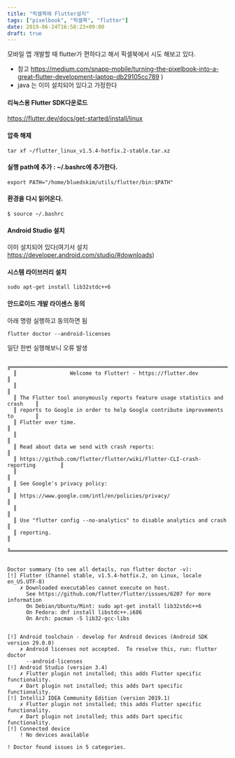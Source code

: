 ```yaml
---
title: "픽셀북에 Flutter설치"
tags: ["pixelbook", "픽셀북", "flutter"]
date: 2019-06-24T16:58:23+09:00
draft: true
---
```


모바일 앱 개발할 때 flutter가 편하다고 해서 픽셀북에서 시도 해보고 있다.

* 참고 https://medium.com/snapp-mobile/turning-the-pixelbook-into-a-great-flutter-development-laptop-db29105cc789 ) 
* java 는 이미 설치되어 있다고 가정한다

#### 리눅스용 Flutter SDK다운로드

https://flutter.dev/docs/get-started/install/linux

#### 압축 해제

	tar xf ~/flutter_linux_v1.5.4-hotfix.2-stable.tar.xz

#### 실행 path에 추가 : ~/.bashrc에 추가한다.
	
	export PATH="/home/bluedskim/utils/flutter/bin:$PATH"
	
#### 환경을 다시 읽어온다.

	$ source ~/.bashrc
	
#### Android Studio 설치

이미 설치되어 있다(여기서 설치 https://developer.android.com/studio/#downloads)	

#### 시스템 라이브러리 설치
	
	sudo apt-get install lib32stdc++6
	
#### 안드로이드 개발 라이센스 동의

아래 명령 실행하고 동의하면 됨
	
	flutter doctor --android-licenses


일단 한번 실행해보니 오류 발생

	  ╔════════════════════════════════════════════════════════════════════════════╗
	  ║                 Welcome to Flutter! - https://flutter.dev                  ║
	  ║                                                                            ║
	  ║ The Flutter tool anonymously reports feature usage statistics and crash    ║
	  ║ reports to Google in order to help Google contribute improvements to       ║
	  ║ Flutter over time.                                                         ║
	  ║                                                                            ║
	  ║ Read about data we send with crash reports:                                ║
	  ║ https://github.com/flutter/flutter/wiki/Flutter-CLI-crash-reporting        ║
	  ║                                                                            ║
	  ║ See Google's privacy policy:                                               ║
	  ║ https://www.google.com/intl/en/policies/privacy/                           ║
	  ║                                                                            ║
	  ║ Use "flutter config --no-analytics" to disable analytics and crash         ║
	  ║ reporting.                                                                 ║
	  ╚════════════════════════════════════════════════════════════════════════════╝


	Doctor summary (to see all details, run flutter doctor -v):
	[!] Flutter (Channel stable, v1.5.4-hotfix.2, on Linux, locale en_US.UTF-8)
		✗ Downloaded executables cannot execute on host.
		  See https://github.com/flutter/flutter/issues/6207 for more information
		  On Debian/Ubuntu/Mint: sudo apt-get install lib32stdc++6
		  On Fedora: dnf install libstdc++.i686
		  On Arch: pacman -S lib32-gcc-libs

	 
	[!] Android toolchain - develop for Android devices (Android SDK version 29.0.0)
		✗ Android licenses not accepted.  To resolve this, run: flutter doctor
		  --android-licenses
	[!] Android Studio (version 3.4)
		✗ Flutter plugin not installed; this adds Flutter specific functionality.
		✗ Dart plugin not installed; this adds Dart specific functionality.
	[!] IntelliJ IDEA Community Edition (version 2019.1)
		✗ Flutter plugin not installed; this adds Flutter specific functionality.
		✗ Dart plugin not installed; this adds Dart specific functionality.
	[!] Connected device
		! No devices available

	! Doctor found issues in 5 categories.
